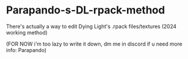 # Parapando-s-DL-rpack-method
There's actually a way to edit Dying Light's .rpack files/textures (2024 working method)

(FOR NOW i'm too lazy to write it down, dm me in discord if u need more info: Parapando)
